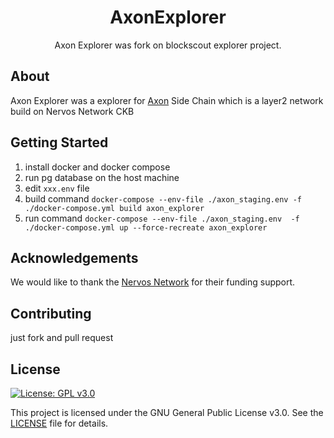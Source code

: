 <h1 align="center">AxonExplorer</h1>
<p align="center">Axon Explorer was fork on blockscout explorer project.</p>

## About
Axon Explorer was a explorer for [Axon]() Side Chain which is a layer2 network build on Nervos Network CKB
## Getting Started
  1. install docker and docker compose
  2. run pg database on the host machine
  3. edit `xxx.env` file
  4. build command `docker-compose --env-file ./axon_staging.env -f ./docker-compose.yml build axon_explorer`
  5. run command `docker-compose --env-file ./axon_staging.env  -f ./docker-compose.yml up --force-recreate axon_explorer`
## Acknowledgements

We would like to thank the [Nervos Network](https://www.nervos.org/) for their funding support.

## Contributing
just fork and pull request

## License
[![License: GPL v3.0](https://img.shields.io/badge/License-GPL%20v3-blue.svg)](https://www.gnu.org/licenses/gpl-3.0)

This project is licensed under the GNU General Public License v3.0. See the [LICENSE](LICENSE) file for details.
